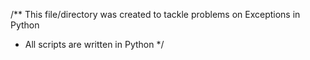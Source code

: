 /** This file/directory was created to tackle problems on Exceptions in Python
* All scripts are written in Python
*/
